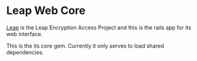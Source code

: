 Leap Web Core
===

[Leap](http://www.leap.se) is the Leap Encryption Access Project and this is the rails app for its web interface.

This is the its core gem. Currently it only serves to load shared dependencies.
